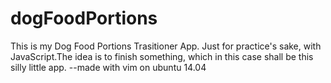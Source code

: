 # dogFoodPortions
This is my Dog Food Portions Trasitioner App. Just for practice's sake, with JavaScript.The idea is to finish something, which in this case shall be this silly little app.
--made with vim on ubuntu 14.04 
